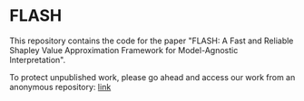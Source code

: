 # FLASH
This repository contains the code for the paper "FLASH: A Fast and Reliable Shapley Value Approximation Framework for Model-Agnostic Interpretation".

To protect unpublished work, please go ahead and access our work from an anonymous repository: [link](https://anonymous.4open.science/r/FLASH-7088/README.md)

